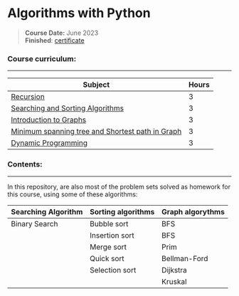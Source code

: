 # Algorithms with Python
> **Course Date:** June 2023  
> **Finished**:
> <a href="https://softuni.bg/certificates/details/181215/e51ab860" target="_blank">certificate</a> 

### Course curriculum:
---
| **Subject** | **Hours** |
| --- | --- |
| [Recursion](https://github.com/pepk0/algorithms_with_python/tree/main/algorithms_with_python/recursion) | 3 |
| [Searching and Sorting Algorithms](https://github.com/pepk0/algorithms_with_python/tree/main/algorithms_with_python/searching_and_sorting) | 3 |
| [Introduction to Graphs](https://github.com/pepk0/algorithms_with_python/tree/main/algorithms_with_python/graphs) | 3 |
| [Minimum spanning tree and Shortest path in Graph](https://github.com/pepk0/algorithms_with_python/tree/main/algorithms_with_python/graphs) | 3 |
| [Dynamic Programming](https://github.com/pepk0/algorithms_with_python/tree/main/algorithms_with_python/dynamic_programing) | 3 |

### Contents:
---
In this repository, are also most of the problem sets solved as homework for 
this course, using some of these algorithms:

| **Searching Algorithm** | **Sorting algorithms** | **Graph algorythms** |
| --- | --- | --- |
|  Binary Search | Bubble sort | BFS|
|   | Insertion sort| BFS|
|   | Merge sort| Prim |
|   | Quick sort | Bellman-Ford|
|   | Selection sort | Dijkstra|
|   |  | Kruskal|




